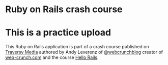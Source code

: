 # Ruby on Rails crash course
# This is a practice upload

This Ruby on Rails application is part of a crash course published on [Traversy Media](https://www.traversymedia.com/) authored by Andy Leverenz of [@webcrunchblog](https://twitter.com/webcrunchblog) creator of [web-crunch.com](https://web-crunch.com) and the course [Hello Rails](https://hellorails.io). 
